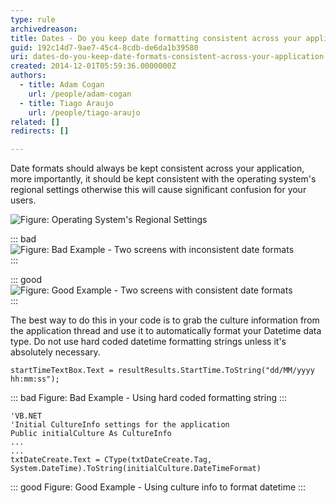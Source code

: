 ```yaml
---
type: rule
archivedreason: 
title: Dates - Do you keep date formatting consistent across your application?
guid: 192c14d7-9ae7-45c4-8cdb-de6da1b39580
uri: dates-do-you-keep-date-formats-consistent-across-your-application
created: 2014-12-01T05:59:36.0000000Z
authors: 
  - title: Adam Cogan
    url: /people/adam-cogan
  - title: Tiago Araujo
    url: /people/tiago-araujo
related: []
redirects: []

---
```


Date formats should always be kept consistent across your application, more importantly, it should be kept consistent with the operating system's regional settings otherwise this will cause significant confusion for your users.

<!--endintro-->

![Figure: Operating System's Regional Settings](../../assets/BetterInterface\_RegionalSettings.jpg)  

::: bad  
![Figure: Bad Example - Two screens with inconsistent date formats](../../assets/BadExampleDP.gif)  
:::

::: good  
![Figure: Good Example - Two screens with consistent date formats](../../assets/GoodExampleDP.gif)  
:::

The best way to do this in your code is to grab the culture information from the application thread and use it to automatically format your Datetime data type. Do not use hard coded datetime formatting strings unless it's absolutely necessary.

``` dotnet
startTimeTextBox.Text = resultResults.StartTime.ToString("dd/MM/yyyy hh:mm:ss");
```
::: bad
Figure: Bad Example - Using hard coded formatting string
:::

``` dotnet
'VB.NET
'Initial CultureInfo settings for the application
Public initialCulture As CultureInfo
...
...
txtDateCreate.Text = CType(txtDateCreate.Tag, System.DateTime).ToString(initialCulture.DateTimeFormat)
```
::: good
Figure: Good Example - Using culture info to format datetime
:::
